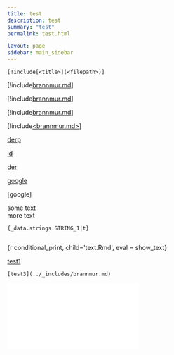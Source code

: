 ```yaml
---
title: test
description: test
summary: "test"
permalink: test.html

layout: page
sidebar: main_sidebar
---
```



```[!include[<title>](<filepath>)]```

[!include[brannmur.md](../_includes)]

[!include[brannmur.md](/_includes/brannmur.md)]

[!include[brannmur.md](../_includes/brannmur.md)]


[!include[<brannmur.md>](<../_includes>)]

[id]: http://db.no

[derp][id]

[id]


[der][id]

[google](www.google.com)

[google]

<p>some text </br>
more text </p>



```{_data.strings.STRING_1|t}```

```{_data.strings.STRING_A|t}
```

{r conditional_print, child='text.Rmd', eval = show_text}

[test1](../_includes/brannmur.md)

```[test3](../_includes/brannmur.md)```

![test12](../_includes/brannmur.md)

